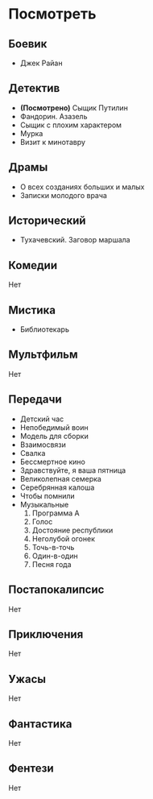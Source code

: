 # Посмотреть

## Боевик

* Джек Райан

## Детектив

* **(Посмотрено)** Сыщик Путилин
* Фандорин. Азазель
* Сыщик с плохим характером
* Мурка
* Визит к минотавру

## Драмы

* О всех созданиях больших и малых
* Записки молодого врача

## Исторический

* Тухачевский. Заговор маршала

## Комедии

Нет

## Мистика

* Библиотекарь

## Мультфильм

Нет

## Передачи

* Детский час
* Непобедимый воин
* Модель для сборки
* Взаимосвязи
* Свалка
* Бессмертное кино
* Здравствуйте, я ваша пятница
* Великолепная семерка
* Серебрянная калоша
* Чтобы помнили
* Музыкальные
  1. Программа А
  2. Голос
  3. Достояние республики
  4. Неголубой огонек
  5. Точь-в-точь
  6. Один-в-один
  7. Песня года

## Постапокалипсис

Нет

## Приключения

Нет

## Ужасы

Нет

## Фантастика

Нет

## Фентези

Нет
